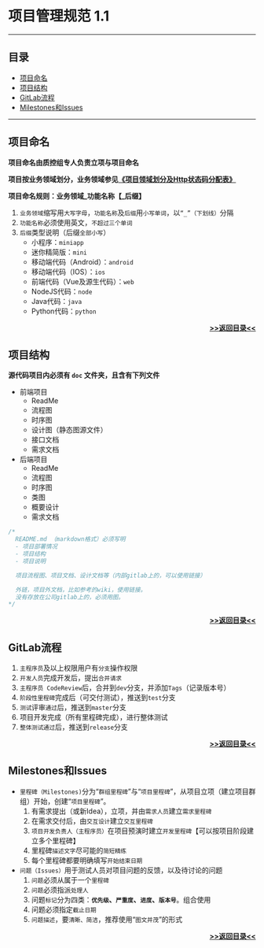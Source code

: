 # 项目管理规范 1.1

---

## 目录
- [项目命名](#项目命名)
- [项目结构](#项目结构)
- [GitLab流程](#GitLab流程)
- [Milestones和Issues](#Milestones和Issues)

---
## **项目命名**
**项目命名由质控组专人负责立项与项目命名**

**项目按业务领域划分，业务领域参见[《项目领域划分及Http状态码分配表》](http://git.allhome.com.cn/NetWorksDatas/Public/standard/blob/master/%E9%A1%B9%E7%9B%AE%E9%A2%86%E5%9F%9F%E5%88%92%E5%88%86%E5%8F%8AHttp%E7%8A%B6%E6%80%81%E7%A0%81%E5%88%86%E9%85%8D%E8%A1%A8%201.0.md)**

**项目命名规则：业务领域\_功能名称【\_后缀】**
1. `业务领域`缩写用`大写字母`，`功能名称`及`后缀`用`小写单词`，以`“_”（下划线）`分隔
2. `功能名称`必须使用英文，`不超过三个单词`
3. `后缀`类型说明（后缀`全部小写`）
    - 小程序：`miniapp`
    - 迷你精简版：`mini`
    - 移动端代码（Android）：`android`
    - 移动端代码（IOS）：`ios`
    - 前端代码（Vue及源生代码）：`web`
    - NodeJS代码：`node`
    - Java代码：`java`
    - Python代码：`python`

[**<p align="right">>>返回目录<<</p>**](#目录)

## **项目结构**
**源代码项目内必须有 `doc` 文件夹，且含有下列文件**
- 前端项目
  - ReadMe 
  - 流程图
  - 时序图
  - 设计图（静态图源文件）
  - 接口文档 
  - 需求文档
- 后端项目
  - ReadMe
  - 流程图
  - 时序图
  - 类图
  - 概要设计
  - 需求文档

```java
/*
  README.md （markdown格式）必须写明
  - 项目部署情况
  - 项目结构
  - 项目说明

  项目流程图、项目文档、设计文档等（内部gitlab上的，可以使用链接）

  外链，项目外文档，比如参考的wiki，使用链接。
  没有存放在公司gitlab上的，必须用图。
*/
```
    
[**<p align="right">>>返回目录<<</p>**](#目录)

## GitLab流程
1. `主程序员`及以上权限用户有`分支`操作权限
2. `开发人员`完成开发后，提出`合并请求`
3. `主程序员 CodeReview`后，合并到`dev`分支，并添加`Tags`（记录版本号）
4. `阶段性里程碑`完成后（可交付测试），推送到`test`分支
5. `测试`评审`通过`后，推送到`master`分支
6. 项目开发完成（所有里程碑完成），进行整体测试
7. `整体测试通过`后，推送到`release`分支

[**<p align="right">>>返回目录<<</p>**](#目录)

## Milestones和Issues
- `里程碑（Milestones)`分为“`群组里程碑`”与“`项目里程碑`”，从项目立项（建立项目群组）开始，创建“`项目里程碑`”。
  1. 有需求提出（或新Idea），立项，并由`需求人员`建立`需求里程碑`
  2. 在需求交付后，由`交互设计`建立`交互里程碑`
  3. `项目开发负责人（主程序员）`在项目预演时建立`开发里程碑`【可以按项目阶段建立多个里程碑】
  4. 里程碑`描述文字`尽可能的`简短精练`
  5. 每个里程碑都要明确填写`开始结束日期`
- `问题（Issues）`用于测试人员对项目问题的反馈，以及待讨论的问题
  1. `问题`必须从属于一个`里程碑`
  2. `问题`必须指派`处理人`
  3. 问题`标记`分为四类：**`优先级`、`严重度`、`进度`、`版本号`**。组合使用
  4. 问题必须指定`截止日期`
  5. `问题描述`，要`清晰、简洁`，推荐使用“`图文并茂`”的形式

[**<p align="right">>>返回目录<<</p>**](#目录)
